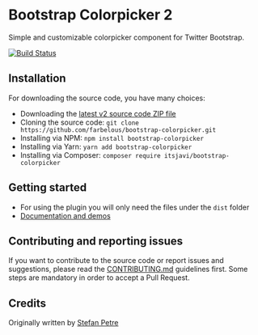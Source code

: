 # Bootstrap Colorpicker 2

Simple and customizable colorpicker component for Twitter Bootstrap.

[![Build Status](https://api.travis-ci.org/farbelous/bootstrap-colorpicker.svg?branch=v2)](https://travis-ci.org/farbelous/bootstrap-colorpicker)

## Installation

For downloading the source code, you have many choices:

- Downloading the [latest v2 source code ZIP file](https://github.com/farbelous/bootstrap-colorpicker/archive/v2.zip)
- Cloning the source code: `git clone https://github.com/farbelous/bootstrap-colorpicker.git`
- Installing via NPM: `npm install bootstrap-colorpicker`
- Installing via Yarn: `yarn add bootstrap-colorpicker`
- Installing via Composer: `composer require itsjavi/bootstrap-colorpicker`

## Getting started

- For using the plugin you will only need the files under the `dist` folder
- [Documentation and demos](https://farbelous.github.io/bootstrap-colorpicker/v2/)

## Contributing and reporting issues

If you want to contribute to the source code or report issues and suggestions, please read
the [CONTRIBUTING.md](CONTRIBUTING.md) guidelines first. Some steps are mandatory in order to accept a Pull Request.

## Credits

Originally written by [Stefan Petre](http://www.eyecon.ro/)
